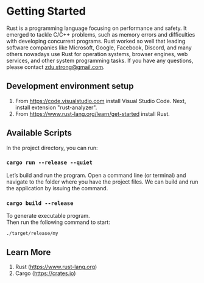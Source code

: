 # Getting Started

Rust is a programming language focusing on performance and safety. It emerged to tackle C/C++ problems, such as memory errors and difficulties with developing concurrent programs. Rust worked so well that leading software companies like Microsoft, Google, Facebook, Discord, and many others nowadays use Rust for operation systems, browser engines, web services, and other system programming tasks. If you have any questions, please contact zdu.strong@gmail.com.

## Development environment setup
1. From https://code.visualstudio.com install Visual Studio Code. Next, install extension "rust-analyzer".<br/>
2. From https://www.rust-lang.org/learn/get-started install Rust.<br/>

## Available Scripts

In the project directory, you can run:

### `cargo run --release --quiet`

Let’s build and run the program. Open a command line (or terminal) and navigate to the folder where you have the project files. We can build and run the application by issuing the command.

### `cargo build --release`

To generate executable program.<br/>
Then run the following command to start:<br/>

    ./target/release/my

## Learn More

1. Rust (https://www.rust-lang.org)
2. Cargo (https://crates.io)
